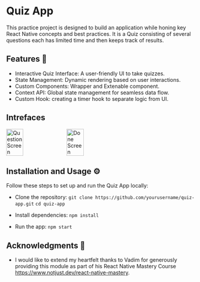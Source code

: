# Quiz App 
This practice project is designed to build an application while honing key React Native concepts and best practices. 
It is a Quiz consisting of several questions each has limited time and then keeps track of results.

## Features 🌟
- Interactive Quiz Interface: A user-friendly UI to take quizzes.
- State Management: Dynamic rendering based on user interactions.
- Custom Components: Wrapper and Extenable component.
- Context API: Global state management for seamless data flow.
- Custom Hook: creating a timer hook to separate logic from UI.

## Intrefaces 
<div style="display: flex; flex-direction: row; gap: 10px;">

<img src="https://github.com/user-attachments/assets/4e0fc590-742b-4024-a50a-b695c6e397f9" alt="Question Screen" width="30%" />
<img src="https://github.com/user-attachments/assets/38ebc438-b269-4bf3-ae2c-482dc7b43c04" alt="Done Screen" width="30%" />

</div>


## Installation and Usage ⚙️
Follow these steps to set up and run the Quiz App locally:

- Clone the repository:
`git clone https://github.com/yourusername/quiz-app.git`
`cd quiz-app`

- Install dependencies:
`npm install`

- Run the app:
`npm start`

## Acknowledgments 🙌
- I would like to extend my heartfelt thanks to Vadim for generously providing this module as part of his React Native Mastery Course https://www.notjust.dev/react-native-mastery.

